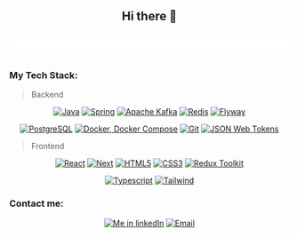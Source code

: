<h2 align="center">
  Hi there 👋
</h2>
<p align="center">
  <img src="./code.svg" alt="Daniil Mozzhukhin. Java Software Engineer" />
</p>

### My Tech Stack:

> Backend

<p align="center">
  <a href="#"><img src="https://img.shields.io/badge/Java-ED8B00?style=for-the-badge&logo=openjdk&logoColor=white" alt="Java"/></a>
  <a href="https://spring.io"><img src="https://img.shields.io/badge/Spring_Boot-6cb52d?style=for-the-badge&logo=Spring&logoColor=white" alt="Spring"/></a>
  <a href="https://kafka.apache.org"><img src="https://img.shields.io/badge/Apache_Kafka-231F20?style=for-the-badge&logo=apache-kafka&logoColor=white" alt="Apache Kafka"/></a>
  <a href="https://redis.io"><img src="https://img.shields.io/badge/Redis-DC382D?style=for-the-badge&logo=redis&logoColor=white" alt="Redis"/></a>
  <a href="https://www.red-gate.com/products/flyway/"><img src="https://img.shields.io/badge/flyway-c60400?style=for-the-badge&logo=flyway&logoColor=white"  alt="Flyway"/></a>
</p>
<p align="center">
  <a href="https://www.postgresql.org"><img src="https://img.shields.io/badge/postgresql-4169e1?style=for-the-badge&logo=postgresql&logoColor=white" alt="PostgreSQL"/></a>
  <a href="https://www.docker.com"><img src="https://img.shields.io/badge/docker-257bd6?style=for-the-badge&logo=docker&logoColor=white" alt="Docker, Docker Compose"/></a>
  <a href="https://git-scm.com"><img src="https://img.shields.io/badge/GIT-E44C30?style=for-the-badge&logo=git&logoColor=white" alt="Git"></a>
  <a href="#"><img src="https://img.shields.io/badge/JWT-333?style=for-the-badge&logo=JSON-Web-Tokens&logoColor=white" alt="JSON Web Tokens"/></a>
</p>

> Frontend

<p align="center">
  <a href="https://react.dev"><img src="https://img.shields.io/badge/React-%23353947?style=for-the-badge&logo=react" alt="React"></a>
  <a href="https://nextjs.org"><img src="https://img.shields.io/badge/Next-000000?style=for-the-badge&logo=vercel&logoColor=white" alt="Next"></a>
  <a href="#"><img src="https://img.shields.io/badge/HTML5-E34F26?style=for-the-badge&logo=html5&logoColor=white" alt="HTML5"></a>
  <a href="#"><img src="https://img.shields.io/badge/CSS3-1572B6?style=for-the-badge&logo=css3&logoColor=white" alt="CSS3"></a>
  <a href="https://redux-toolkit.js.org"><img src="https://img.shields.io/badge/redux_Toolkit-764ABC?style=for-the-badge&logo=redux&logoColor=white" alt="Redux Toolkit"/></a>
</p>
<p align="center">
  <a href="https://www.typescriptlang.org"><img src="https://img.shields.io/badge/TypeScript-3178C6?style=for-the-badge&logo=typescript&logoColor=white" alt="Typescript"/></a>
  <a href="https://tailwindcss.com"><img src="https://img.shields.io/badge/TailwindCSS-37bdf8?style=for-the-badge&logo=tailwind-css&logoColor=white" alt="Tailwind"/></a>
</p>


### Contact me:
<p align="center">
  <a href="https://www.linkedin.com/in/danyazero/"><img src="https://img.shields.io/badge/LinkedIn-0077B5?style=for-the-badge&logo=linkedin&logoColor=white" alt="Me in linkedIn"/></a>
  <a href="mailto:danyamozzhukhin@gmail.com"><img src="https://img.shields.io/badge/Email-D14836?style=for-the-badge&logo=gmail&logoColor=white" alt="Email"/>
</p>

<!--
**danyazero/danyazero** is a ✨ _special_ ✨ repository because its `README.md` (this file) appears on your GitHub profile.

Here are some ideas to get you started:

- 🔭 I’m currently working on ...
- 🌱 I’m currently learning ...
- 👯 I’m looking to collaborate on ...
- 🤔 I’m looking for help with ...
- 💬 Ask me about ...
- 📫 How to reach me: ...
- 😄 Pronouns: ...
- ⚡ Fun fact: ...
-->
